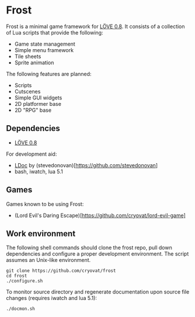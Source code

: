 Frost
=====

Frost is a minimal game framework for [LÖVE 0.8](http://www.love2d.org).
It consists of a collection of Lua scripts that provide the following:

 * Game state management
 * Simple menu framework
 * Tile sheets
 * Sprite animation

The following features are planned:

 * Scripts
 * Cutscenes
 * Simple GUI widgets
 * 2D platformer base
 * 2D "RPG" base

Dependencies
------------

 * [LÖVE 0.8](http://www.love2d.org)

For development aid:

 * [LDoc](https://github.com/stevedonovan/LDoc) by (stevedonovan)[https://github.com/stevedonovan]
 * bash, iwatch, lua 5.1

Games
-----

Games known to be using Frost:

 * (Lord Evil's Daring Escape)[https://github.com/cryovat/lord-evil-game]

Work environment
----------------

The following shell commands should clone the frost repo, pull down
dependencies and configure a proper development environment. The script assumes
an Unix-like environment.

    git clone https://github.com/cryovat/frost
    cd frost
    ./configure.sh

To monitor source directory and regenerate documentation upon source
file changes (requires iwatch and lua 5.1):

    ./docmon.sh
